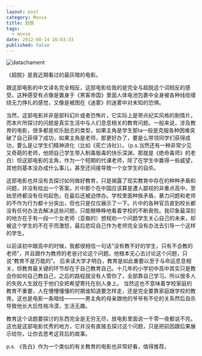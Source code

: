 ```yaml
---
layout: post
category: Movie
title: 超脱
tags:
  - movie
date: 2012-08-14 16:03:33
published: false
---
```


<img src="http://upload.wikimedia.org/wikipedia/en/thumb/2/20/Detachment_poster.jpg/220px-Detachment_poster.jpg" title="datachament" />


《超脱》是我近期看过的最灰暗的电影。

跟这部电影的中文译名完全相反，这部电影给我的是完全与超脱这个词相反的感受。这种感受有点像是置身于《黑客帝国》里面人体电池包裹中全身被各种线缆缠绕无力挣扎的感觉，又像是被困在《迷雾》的迷雾中对未知的恐惧。


当然，这部电影并非是部科幻片或者恐怖片，它实际上是带点纪实风格的剧情片，而本片所探讨的问题是真实生活中与人们息息相关的教育问题。一般来说，涉及教育的电影，很多都是欢乐励志的类型，如果主角是学生那ta一般是克服各种困难突破了自己获得了成功，如果主角是老师，那更好办了，要是么带领同学们获得成功，要么是让学生们精神进化（比如《死亡诗社》）。（p.s.当然还有一种非常少见又奇葩的老师，他把自己学生带入制毒贩毒的快乐深渊，那就是《绝命毒师》的老白）但这部电影的主角，作为一个短期的代课老师，除了在学生中赢得一些威望，其他则基本没办成什么事儿，甚至还间接导致一个女学生的自杀。


这部电影也并没有去探讨如何做好教育，只是揭露了现实教育中存在的种种矛盾和问题，并没有给出一个答案。片中那个在中国应该算是遭人鄙视的非重点高中，至始至终都没有任何起色，在最后还被迫停办。学校里面种族矛盾，暴力问题和老师的不作为行为都十分突出，但也只是仅仅展示了一下。片中的各种官员直到校长都没有任何办法去解决这些问题，只能眼睁睁地看着学校的不断衰败。我印象最深刻的地方在于有一段一个女老师（亚裔的）想规劝一个问题学生关心自己的未来，却被这个学生的不在乎而激怒，最后悲叹自己作为老师完全没有办法去引导一个这样的学生。


以前读初中跟高中的时候，我都很相信一句话“没有教不好的学生，只有不会教的老师”，并且跟作为教师的老爸讨论这个问题。他根本无心去讨论这个问题，只说“教育不是万能的”。 后来读大学才明白，教育是如此重要以至于与命运息息相关，但教育最关键的环节却在于自己教育自己。十几年的小学初中高中其实只是教会你如何自己教自己，之后的路程就没有人管你了，全部靠自己学习。所以很多人的失败人生就在于他们全把希望寄托在别人身上。 当然这也不意味着学校家庭的教育不重要，人在懵懵懂懂的时期谁知道要怎样走，还是完全要靠家庭跟学校的教育。这也是电影一条暗线————男主角的母亲跟他的爷爷有不伦的关系然后自杀导致他长大后性格冷漠，生活无趣。


教育这个话题要探讨的东西完全是无穷无尽，放电影里面说一千零一夜都说不完。这也是这部电影优秀的地方，它并没有直接去探讨这个问题，只是把前因跟后果展示给你，让你去思考这背后的故事。


p.s. 《告白》作为一个类似的有关教育的电影也非常好看，值得推荐。